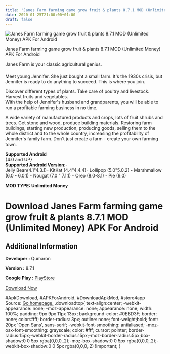 ```yaml
---
title: 'Janes Farm farming game grow fruit & plants 8.7.1 MOD (Unlimited Money) APK For Android'
date: 2020-01-25T21:00:00+01:00
draft: false
---
```


![Janes Farm farming game grow fruit & plants 8.7.1 MOD (Unlimited Money) APK For Android](https://i1.wp.com/apkhome.net/wp-content/uploads/2020/01/Janes-Farm-farming-game-grow-fruit-plants-8.7.1-MOD-Unlimited-Money.png "Janes Farm farming game grow fruit & plants 8.7.1 MOD (Unlimited Money) APK For Android")

  

Janes Farm farming game grow fruit & plants 8.7.1 MOD (Unlimited Money) APK For Android

Janes Farm is your classic agricultural genius.

Meet young Jennifer. She just bought a small farm. It's the 1930s crisis, but Jennifer is ready to do anything to succeed. This is where you join.

Discover different types of plants. Take care of poultry and livestock. Harvest fruits and vegetables.  
With the help of Jennifer's husband and grandparents, you will be able to run a profitable farming business in no time.

A wide variety of manufactured products and crops, lots of fruit shrubs and trees. Get stone and wood, produce building materials. Restoring farm buildings, starting new production, producing goods, selling them to the whole district and to the whole country, increasing the profitability of Jennifer's family farm. Don't just create a farm - create your own farming town.

**Supported Android**  
{4.0 and UP}  
**Supported Android Version**:-  
Jelly Bean(4.1"4.3.1)- KitKat (4.4"4.4.4)- Lollipop (5.0"5.0.2) - Marshmallow (6.0 - 6.0.1) - Nougat (7.0 " 7.1.1) - Oreo (8.0-8.1) - Pie (9.0)

**MOD TYPE: Unlimited Money**

Download Janes Farm farming game grow fruit & plants 8.7.1 MOD (Unlimited Money) APK For Android
================================================================================================

Additional Information
----------------------

**Developer :** Qumaron

**Version :** 8.7.1

**Google Play :** [PlayStore](https://play.google.com/store/apps/details?id=com.realore.FarmUp)

  

[Download Now](https://store4app.co/post/janes-farm-farming-game-grow-fruit-amp-plants-8-7-1-mod-unlimited-money-apk-for-android_1579981963)

  
#ApkDownload, #APKForAndroid, #DownloadApkMod, #store4app  
Source: [Go homepage.](https://store4app.co/post/janes-farm-farming-game-grow-fruit-amp-plants-8-7-1-mod-unlimited-money-apk-for-android_1579981963) .downloadtop{ text-align:center; -webkit-appearance: none; -moz-appearance: none; appearance: none; width: 100%; padding: 9px 9px 11px 13px; background-color: #0EBD3F; border: none; color:#fff; border-radius: 3px; outline: none; font-weight;bold; font: 20px 'Open Sans', sans-serif; -webkit-font-smoothing: antialiased; -moz-osx-font-smoothing: grayscale; color: #fff; cursor: pointer; border-radius:15px;-webkit-border-radius:15px;-moz-border-radius:5px;box-shadow:0 0 5px rgba(0,0,0,.2);-moz-box-shadow:0 0 5px rgba(0,0,0,.2);-webkit-box-shadow:0 0 5px rgba(0,0,0,.2) !important; }